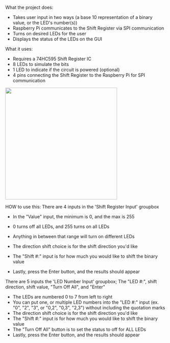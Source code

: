 What the project does:
- Takes user input in two ways (a base 10 representation of a binary value, or the LED's number(s))
- Raspberry Pi communicates to the Shift Register via SPI communication
- Turns on desired LEDs for the user
- Displays the status of the LEDs on the GUI

What it uses:
- Requires a 74HC595 Shift Register IC
- 8 LEDs to simulate the bits 
- 1 LED to indicate if the circuit is powered (optional)
- 4 pins connecting the Shift Register to the Raspberry Pi for SPI communication
<img src="https://github.com/AdamCzerniewski/74HC595-Shift-Register/blob/main/ShiftRegCiruitPinout1" width="350">

HOW to use this:
There are 4 inputs in the 'Shift Register Input' groupbox
- In the "Value" input, the minimum is 0, and the max is 255
- 0 turns off all LEDs, and 255 turns on all LEDs
- Anything in between that range will turn on different LEDs 

- The direction shift choice is for the shift direction you'd like
- The "Shift #:" input is for how much you would like to shift the binary value
- Lastly, press the Enter button, and the results should appear

There are 5 inputs the 'LED Number Input' groupbox; The "LED #:", shift direction, shift value, "Turn Off All", and "Enter" 
- The LEDs are numbered 0 to 7 from left to right
- You can put one, or multiple LED numbers into the "LED #:" input (ex. "0", "2", "3", or "0,2", "0,3", "2,3") without including the quotation marks
- The direction shift choice is for the shift direction you'd like
- The "Shift #:" input is for how much you would like to shift the binary value
- The "Turn Off All" button is to set the status to off for ALL LEDs
- Lastly, press the Enter button, and the results should appear
